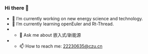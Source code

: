 ### Hi there 👋
- 🔭 I’m currently working on new energy science and technology.
- 🌱 I’m currently learning openEuler and Rt-Thread.
- - 💬 Ask me about 嵌入式/新能源
- - 📫 How to reach me: 22230635@czu.cn
<!--
**Darrenpig/Darrenpig** is a ✨ _special_ ✨ repository because its `README.md` (this file) appears on your GitHub profile.

Here are some ideas to get you started:

- 🔭 I’m currently working on ...
- 🌱 I’m currently learning ...
- 👯 I’m looking to collaborate on ...
- 🤔 I’m looking for help with ...
- 💬 Ask me about ...
- 📫 How to reach me: ...
- 😄 Pronouns: ...
- ⚡ Fun fact: ...
-->
